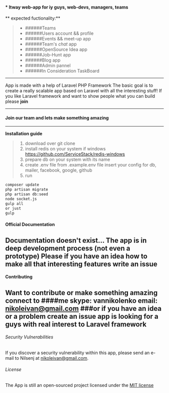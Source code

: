 #### * Itway web-app for iy guys, web-devs, managers, teams
**	expected fuctionality:**
> - ######Teams
> - ######Users account && profile
> - ######Events && meet-up app
> - ######Team's *chat* app
> - ######OpenSource Idea app
> - ######Job-Hunt app
> - ######Blog app
> - ######Admin pannel
> - ######In Consideration TaskBoard

___
App is made with a help of Laravel PHP Framework
The basic goal is to create a really scalable app based on Laravel with all the interesting stuff!
If you like Laravel framework and want to show people what you can build please **join**
___
####    Join our team and lets make something amazing
---
**Installation guide**
> 1. download over git clone
> 2. install redis on your system if windows https://github.com/ServiceStack/redis-windows
> 3. prepare db on your system with its name
> 4. create .env file from .example.env file insert your config for db, mailer, facebook, google, github
> 5. run

```bash
composer update
php artisan migrate
php artisan db:seed
node socket.js
gulp all
or just
gulp
```
####   Official Documentation
Documentation doesn't exist... The app is in deep development process (not even a prototype)
**Please if you have an idea how to make all that interesting features  write an issue**
---

####  Contributing
Want to contribute or make something amazing connect to
####me
 skype: vannikolenko
 email: [nikoleivan@gmail.com](nikoleivan@gmail.com)
###or
if you have an idea or a problem create an issue
app is looking for a guys with real interest to Laravel framework
---
###### Security Vulnerabilities
If you discover a security vulnerability within this app, please send an e-mail to Nilsenj at nikoleivan@gmail.com.
###### License
The App is still an open-sourced project licensed under the [MIT license](http://opensource.org/licenses/MIT)
